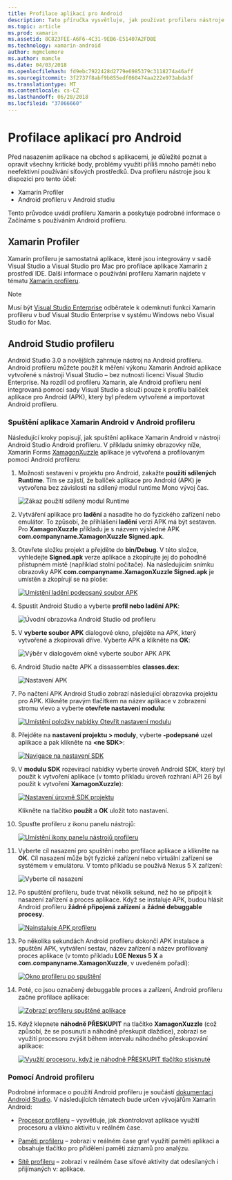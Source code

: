 ```yaml
---
title: Profilace aplikací pro Android
description: Tato příručka vysvětluje, jak používat profileru nástroje pro zjištění výkonu a využití paměti aplikace pro Android.
ms.topic: article
ms.prod: xamarin
ms.assetid: 8C823FEE-A6F6-4C31-9EB6-E51407A2FD8E
ms.technology: xamarin-android
author: mgmclemore
ms.author: mamcle
ms.date: 04/03/2018
ms.openlocfilehash: fd9ebc7922428d2779e6985379c3118274a46aff
ms.sourcegitcommit: 3f2737f8abf9b855edf060474aa222e973abda3f
ms.translationtype: MT
ms.contentlocale: cs-CZ
ms.lasthandoff: 06/28/2018
ms.locfileid: "37066660"
---
```

# <a name="profiling-android-apps"></a>Profilace aplikací pro Android

Před nasazením aplikace na obchod s aplikacemi, je důležité poznat a opravit všechny kritické body, problémy využití příliš mnoho paměti nebo neefektivní používání síťových prostředků. Dva profileru nástroje jsou k dispozici pro tento účel:

-  Xamarin Profiler 
-  Android profileru v Android studiu

Tento průvodce uvádí profileru Xamarin a poskytuje podrobné informace o Začínáme s používáním Android profileru.

 
## <a name="xamarin-profiler"></a>Xamarin Profiler

Xamarin profileru je samostatná aplikace, které jsou integrovány v sadě Visual Studio a Visual Studio pro Mac pro profilace aplikace Xamarin z prostředí IDE. Další informace o používání profileru Xamarin najdete v tématu [Xamarin profileru](~/tools/profiler/index.md).

> [!NOTE]
> Musí být [Visual Studio Enterprise](https://visualstudio.microsoft.com/vs/compare/) odběratele k odemknutí funkci Xamarin profileru v buď Visual Studio Enterprise v systému Windows nebo Visual Studio for Mac.
 
## <a name="android-studio-profiler"></a>Android Studio profileru

Android Studio 3.0 a novějších zahrnuje nástroj na Android profileru. Android profileru můžete použít k měření výkonu Xamarin Android aplikace vytvořené s nástroji Visual Studio &ndash; bez nutnosti licenci Visual Studio Enterprise. Na rozdíl od profileru Xamarin, ale Android profileru není integrovaná pomocí sady Visual Studio a slouží pouze k profilu balíček aplikace pro Android (APK), který byl předem vytvořené a importovat Android profileru.

### <a name="launching-a-xamarin-android-app-in-android-profiler"></a>Spuštění aplikace Xamarin Android v Android profileru

Následující kroky popisují, jak spuštění aplikace Xamarin Android v nástroji Android Studio Android profileru. V příkladu snímky obrazovky níže, Xamarin Forms [XamagonXuzzle](https://developer.xamarin.com/samples/mobile/LivePlayer/XamagonXuzzleLP/) aplikace je vytvořená a profilovaným pomocí Android profileru:

1.  Možnosti sestavení v projektu pro Android, zakažte **použití sdílených Runtime**. Tím se zajistí, že balíček aplikace pro Android (APK) je vytvořena bez závislosti na sdílený modul runtime Mono vývoj čas.

    ![Zákaz použití sdílený modul Runtime](profiling-images/vswin/01-turn-off-shared-runtime.png)

2.  Vytváření aplikace pro **ladění** a nasadíte ho do fyzického zařízení nebo emulátor. To způsobí, že přihlášeni **ladění** verzi APK má být sestaven.
    Pro **XamagonXuzzle** příkladu je s názvem výsledné APK **com.companyname.XamagonXuzzle Signed.apk**.

3.  Otevřete složku projekt a přejděte do **bin/Debug**. V této složce, vyhledejte **Signed.apk** verze aplikace a zkopírujte jej do pohodlně přístupném místě (například stolní počítače). Na následujícím snímku obrazovky APK **com.companyname.XamagonXuzzle Signed.apk** je umístěn a zkopírují se na ploše:

    [![Umístění ladění podepsaný soubor APK](profiling-images/vswin/02-locating-the-debug-apk-sml.png)](profiling-images/vswin/02-locating-the-debug-apk.png#lightbox)

4.  Spustit Android Studio a vyberte **profil nebo ladění APK**:

    ![Úvodní obrazovka Android Studio od profileru](profiling-images/vswin/03-android-studio.png)

5.  V **vyberte soubor APK** dialogové okno, přejděte na APK, který vytvořené a zkopírovali dříve. Vyberte APK a klikněte na **OK**: 
    
    ![Výběr v dialogovém okně vyberte soubor APK APK](profiling-images/vswin/04-select-apk-dialog.png)

6.  Android Studio načte APK a dissassembles **classes.dex**:

    ![Nastavení APK](profiling-images/vswin/05-setting-up-the-apk.png)

7.  Po načtení APK Android Studio zobrazí následující obrazovka projektu pro APK. Klikněte pravým tlačítkem na název aplikace v zobrazení stromu vlevo a vyberte **otevřete nastavení modulu**:

    [![Umístění položky nabídky Otevřít nastavení modulu](profiling-images/vswin/06-open-module-settings-sml.png)](profiling-images/vswin/06-open-module-settings.png#lightbox)

8.  Přejděte na **nastavení projektu > moduly**, vyberte **-podepsané** uzel aplikace a pak klikněte na  **&lt;ne SDK&gt;**:

    [![Navigace na nastavení SDK](profiling-images/vswin/07-project-settings-modules-sml.png)](profiling-images/vswin/07-project-settings-modules.png#lightbox)

9.  V **modulu SDK** rozevírací nabídky vyberte úroveň Android SDK, který byl použit k vytvoření aplikace (v tomto příkladu úroveň rozhraní API 26 byl použit k vytvoření **XamagonXuzzle**):

    [![Nastavení úrovně SDK projektu](profiling-images/vswin/08-project-sdk-level-sml.png)](profiling-images/vswin/08-project-sdk-level.png#lightbox)

    Klikněte na tlačítko **použít** a **OK** uložit toto nastavení.

10. Spusťte profileru z ikonu panelu nástrojů:

    [![Umístění ikony panelu nástrojů profileru](profiling-images/vswin/09-launch-profiler-sml.png)](profiling-images/vswin/09-launch-profiler.png#lightbox)

11. Vyberte cíl nasazení pro spuštění nebo profilace aplikace a klikněte na **OK**. Cíl nasazení může být fyzické zařízení nebo virtuální zařízení se systémem v emulátoru. V tomto příkladu se používá Nexus 5 X zařízení:

    ![Vyberte cíl nasazení](profiling-images/vswin/10-select-deployment-target.png)

12. Po spuštění profileru, bude trvat několik sekund, než ho se připojit k nasazení zařízení a proces aplikace. Když se instaluje APK, budou hlásit Android profileru **žádné připojená zařízení** a **žádné debuggable procesy**.

    [![Nainstaluje APK profileru](profiling-images/vswin/11-no-connected-devices-sml.png)](profiling-images/vswin/11-no-connected-devices.png#lightbox)

13. Po několika sekundách Android profileru dokončí APK instalace a spuštění APK, vytváření sestav, název zařízení a název profilovaný proces aplikace (v tomto příkladu **LGE Nexus 5 X** a  **com.companyname.XamagonXuzzle**, v uvedeném pořadí):

    [![Okno profileru po spuštění](profiling-images/vswin/12-profiler-starts-sml.png)](profiling-images/vswin/12-profiler-starts.png#lightbox)

14. Poté, co jsou označený debuggable proces a zařízení, Android profileru začne profilace aplikace:

    [![Zobrazí profileru spuštěné aplikace](profiling-images/vswin/13-profiler-running-sml.png)](profiling-images/vswin/13-profiler-running.png#lightbox)

15. Když klepnete **náhodně PŘESKUPIT** na tlačítko **XamagonXuzzle** (což způsobí, že se posunutí a náhodně přeskupit dlaždice), zobrazí se využití procesoru zvýšit během intervalu náhodného přeskupování aplikace:

    [![Využití procesoru, když je náhodně PŘESKUPIT tlačítko stisknuté](profiling-images/vswin/14-tap-randomize-sml.png)](profiling-images/vswin/14-tap-randomize.png#lightbox)


### <a name="using-the-android-profiler"></a>Pomocí Android profileru

Podrobné informace o použití Android profileru je součástí [dokumentaci Android Studio](https://developer.android.com/studio/profile/android-profiler.html).
V následujících tématech bude určen vývojářům Xamarin Android:

-   [Procesor profileru](https://developer.android.com/studio/profile/cpu-profiler.html) &ndash; vysvětluje, jak zkontrolovat aplikace využití procesoru a vlákno aktivitu v reálném čase.

-   [Paměti profileru](https://developer.android.com/studio/profile/memory-profiler.html) &ndash; zobrazí v reálném čase graf využití paměti aplikaci a obsahuje tlačítko pro přidělení paměti záznamů pro analýzu.

-   [Sítě profileru](https://developer.android.com/studio/profile/network-profiler.html) &ndash; zobrazí v reálném čase síťové aktivity dat odesílaných i přijímaných v: aplikace.
